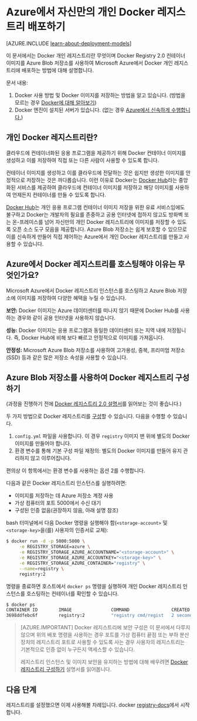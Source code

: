 <properties 
  pageTitle="Azure에서 자신만의 개인 Docker 레지스트리 배포하기 | Microsoft Azure"
  description="Docker 레지스트리를 사용하여 Azure Blob 저장소 서비스에 컨테이너 이미지를 호스트하는 방법에 대해 설명합니다."
  services="virtual-machines-linux"
  documentationCenter="virtual-machines"
  authors="ahmetalpbalkan"
  editor="squillace"
  manager="" 
  tags="azure-service-management,azure-resource-manager" />

<tags
  ms.service="virtual-machines-linux"
  ms.devlang="multiple"
  ms.topic="article"
  ms.tgt_pltfrm="vm-linux"
  ms.workload="infrastructure-services"
  ms.date="04/19/2016" 
  ms.author="ahmetb" />

# Azure에서 자신만의 개인 Docker 레지스트리 배포하기

[AZURE.INCLUDE [learn-about-deployment-models](../../includes/learn-about-deployment-models-both-include.md)]



이 문서에서는 Docker 개인 레지스트리란 무엇이며 Docker Registry 2.0 컨테이너 이미지를 Azure Blob 저장소를 사용하여 Microsoft Azure에서 Docker 개인 레지스트리에 배포하는 방법에 대해 설명합니다.

문서 내용:

1. Docker 사용 방법 및 Docker 이미지를 저장하는 방법을 알고 있습니다. (방법을 모르는 경우 [Docker에 대해 알아보기](https://www.docker.com))
2. Docker 엔진이 설치된 서버가 있습니다. (없는 경우 [Azure에서 신속하게 수행합니다.](https://azure.microsoft.com/documentation/templates/docker-simple-on-ubuntu/))


## 개인 Docker 레지스트리란?

클라우드에 컨테이너화된 응용 프로그램을 제공하기 위해 Docker 컨테이너 이미지를 생성하고 이를 저장하여 직접 또는 다른 사람이 사용할 수 있도록 합니다.

컨테이너 이미지를 생성하고 이를 클라우드에 전달하는 것은 쉽지만 생성한 이미지를 안정적으로 저장하는 것은 까다롭습니다. 이런 이유로 Docker는 [Docker Hub][docker-hub]라는 중앙화된 서비스를 제공하여 클라우드에 컨테이너 이미지를 저장하고 해당 이미지를 사용하여 언제든지 컨테이너를 만들 수 있도록 합니다.

[Docker Hub][docker-hub]는 개인 응용 프로그램 컨테이너 이미지 저장을 위한 유료 서비스임에도 불구하고 Docker는 개발자의 필요를 존중하고 공용 인터넷에 접하지 않고도 방화벽 또는 온-프레미스를 넘어 자신만의 개인 Docker 레지스트리에 이미지를 저장할 수 있도록 오픈 소스 도구 모음을 제공합니다. Azure Blob 저장소는 쉽게 보호할 수 있으므로 이를 신속하게 만들어 직접 제어하는 Azure에서 개인 Docker 레지스트리를 만들고 사용할 수 있습니다.

## Azure에서 Docker 레지스트리를 호스팅해야 이유는 무엇인가요?

Microsoft Azure에서 Docker 레지스트리 인스턴스를 호스팅하고 Azure Blob 저장소에 이미지를 저장하여 다양한 혜택을 누릴 수 있습니다.

**보안:** Docker 이미지는 Azure 데이터센터를 떠나지 않기 때문에 Docker Hub를 사용하는 경우와 같이 공용 인터넷을 사용하지 않습니다.
  
**성능:** Docker 이미지는 응용 프로그램과 동일한 데이터센터 또는 지역 내에 저장됩니다. 즉, Docker Hub에 비해 보다 빠르고 안정적으로 이미지를 가져옵니다.

**안정성:** Microsoft Azure Blob 저장소를 사용하여 고가용성, 중복, 프리미엄 저장소(SSD) 등과 같은 많은 저장소 속성을 사용할 수 있습니다.

## Azure Blob 저장소를 사용하여 Docker 레지스트리 구성하기

(과정을 진행하기 전에 [Docker 레지스트리 2.0 설명서][registry-docs]를 읽어보는 것이 좋습니다.)

두 가지 방법으로 Docker 레지스트리를 [구성][registry-config]할 수 있습니다. 다음을 수행할 수 있습니다.

1. `config.yml` 파일을 사용합니다. 이 경우 `registry` 이미지 맨 위에 별도의 Docker 이미지를 만들어야 합니다.
2. 환경 변수를 통해 기본 구성 파일 재정의: 별도의 Docker 이미지를 만들어 유지 관리하지 않고 이루어집니다.

편의상 이 항목에서는 환경 변수를 사용하는 옵션 2를 수행합니다.

다음과 같은 Docker 레지스트리 인스턴스를 실행하려면:
* 이미지를 저장하는 데 Azure 저장소 계정 사용
* 가상 컴퓨터의 포트 5000에서 수신 대기
* 구성된 인증 없음(권장하지 않음, 아래 설명 참조)

bash 터미널에서 다음 Docker 명령을 실행해야 함(`<storage-account>` 및 `<storage-key>`을(를) 사용자의 인증서로 교체):

```sh
$ docker run -d -p 5000:5000 \
     -e REGISTRY_STORAGE=azure \
     -e REGISTRY_STORAGE_AZURE_ACCOUNTNAME="<storage-account>" \
     -e REGISTRY_STORAGE_AZURE_ACCOUNTKEY="<storage-key>" \
     -e REGISTRY_STORAGE_AZURE_CONTAINER="registry" \
     --name=registry \
     registry:2
```

명령을 종료하면 호스트에서 `docker ps` 명령을 실행하여 개인 Docker 레지스트리 인스턴스를 호스팅하는 컨테이너를 확인할 수 있습니다.

```sh
$ docker ps
CONTAINER ID        IMAGE               COMMAND                CREATED             STATUS              PORTS                    NAMES
3698ddfebc6f        registry:2          "registry cmd/regist   2 seconds ago       Up 1 seconds        0.0.0.0:5000->5000/tcp   registry
```

> [AZURE.IMPORTANT] Docker 레지스트리에 보안 구성은 이 문서에서 다루지 않으며 위의 배포 명령을 사용하는 경우 포트를 가상 컴퓨터 끝점 또는 부하 분산 장치의 레지스트리 포트로 사용할 수 있도록 사는 경우 사용자의 레지스트리는 기본적으로 인증 없이 누구든지 액세스할 수 있습니다.
>
> 레지스트리 인스턴스 및 이미지 보안을 유지하는 방법에 대해 배우려면 [Docker 레지스트리 구성하기][registry-config] 설명서를 읽어봅니다.

## 다음 단계

레지스트리를 설정했으면 이제 사용해볼 차례입니다. docker [registry-docs]에서 시작합니다.

[docker-hub]: https://hub.docker.com/
[registry]: https://github.com/docker/distribution
[registry-docs]: http://docs.docker.com/registry/
[registry-config]: http://docs.docker.com/registry/configuration/
 

<!---HONumber=AcomDC_0427_2016-->